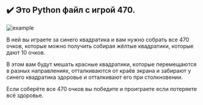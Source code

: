 ## :heavy_check_mark: Это Python файл с игрой 470.
![example](https://img.shields.io/badge/Python_Pygame-darkgreen)

В ней вы играете за синего квадратика и вам нужно собрать все 470 очков, которые можно получить собирая жёлтые квадратики, которые дают 10 очков.

В этом вам будут мешать красные квадратики, которые перемещаются в разных направлениях, отталкиваются от краёв экрана и забирают у синего квадратика здоровье и отталкивают его при столкновении.

Если соберёте все 470 очков вы победите и проиграете если потеряете всё здоровье.
